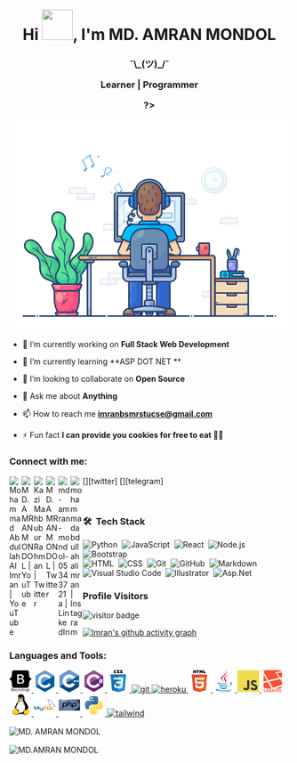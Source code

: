 <h1 align="center">Hi <img src="https://emojipedia-us.s3.amazonaws.com/source/noto-emoji-animations/344/waving-hand_1f44b.gif" height="55px" width="55px">, I'm MD. AMRAN MONDOL</h1>
<h3 align="center">¯\_(ツ)_/¯

 Learner | Programmer 

?></h3>
<p align="center"> <img src="dev-working.gif" alt="MahbubDev"/> </p>

- 🔭 I’m currently working on **Full Stack Web Development**

- 🌱 I’m currently learning **ASP DOT NET **

- 👯 I’m looking to collaborate on **Open Source**

- 💬 Ask me about **Anything**

- 📫 How to reach me **imranbsmrstucse@gmail.com**

- ⚡ Fun fact **I can provide you cookies for free to eat 🍪😂**

### Connect with me:


[<img align="left" alt="Mohammad Abdullah Al Imran | YouTube" width="22px" src="https://cdn-icons-png.flaticon.com/512/124/124010.png" />][facebook]
[<img align="left" alt="MD. AMRAN MONDOL | YouTube" width="22px" src="https://cdn.jsdelivr.net/npm/simple-icons@v3/icons/youtube.svg" />][youtube]
[<img align="left" alt="Kazi Mahbubur Rahman | Twitter" width="22px" src="https://cdn.jsdelivr.net/npm/simple-icons@v3/icons/twitter.svg" />][twitter]
[<img align="left" alt="MD. AMRAN MONDOL | Twitter" width="22px" src="https://cdn-icons-png.flaticon.com/512/906/906377.png" />][telegram]
[<img align="left" alt="md-amran-mondol-05343721a | LinkedIn" width="22px" src="https://cdn.jsdelivr.net/npm/simple-icons@v3/icons/linkedin.svg" />][linkedin]
[<img align="left" alt="mohammadabdullahalimran | Instagram" width="22px" src="https://cdn.jsdelivr.net/npm/simple-icons@v3/icons/instagram.svg" />][instagram]

<br />

### 🛠 &nbsp;Tech Stack

![Python](https://img.shields.io/badge/-Python-05122A?style=flat&logo=python)&nbsp;
![JavaScript](https://img.shields.io/badge/-JavaScript-05122A?style=flat&logo=javascript)&nbsp;
![React](https://img.shields.io/badge/-React-05122A?style=flat&logo=react)&nbsp;
![Node.js](https://img.shields.io/badge/-Node.js-05122A?style=flat&logo=node.js)&nbsp;
![Bootstrap](https://img.shields.io/badge/-Bootstrap-05122A?style=flat&logo=bootstrap&logoColor=563D7C)\
![HTML](https://img.shields.io/badge/-HTML-05122A?style=flat&logo=HTML5)&nbsp;
![CSS](https://img.shields.io/badge/-CSS-05122A?style=flat&logo=CSS3&logoColor=1572B6)&nbsp;
![Git](https://img.shields.io/badge/-Git-05122A?style=flat&logo=git)&nbsp;
![GitHub](https://img.shields.io/badge/-GitHub-05122A?style=flat&logo=github)&nbsp;
![Markdown](https://img.shields.io/badge/-Markdown-05122A?style=flat&logo=markdown)\
![Visual Studio Code](https://img.shields.io/badge/-Visual%20Studio%20Code-05122A?style=flat&logo=visual-studio-code&logoColor=007ACC)&nbsp;
![Illustrator](https://img.shields.io/badge/-Illustrator-05122A?style=flat&logo=adobe-illustrator)&nbsp;
![Asp.Net](https://img.shields.io/badge/Asp.Net-Asp.Net-yellowgreen)&nbsp;
<br />
### Profile Visitors 
![visitor badge](https://visitor-badge.glitch.me/badge?page_id=IMRAN-5740.visitor-badge&left_color=blue&right_color=yellow)
<br />

[![Imran's github activity graph](https://activity-graph.herokuapp.com/graph?username=IMRAN-5740&bg_color=ffffff&color=777777&line=ff5200&point=1adbce&area=true&hide_border=true)](https://github.com/IMRAN-5740/github-readme-activity-graph)


<h3 align="left">Languages and Tools:</h3>
<p align="left"> <a href="https://getbootstrap.com" target="_blank"> <img src="https://raw.githubusercontent.com/devicons/devicon/master/icons/bootstrap/bootstrap-plain-wordmark.svg" alt="bootstrap" width="40" height="40"/> </a> <a href="https://www.cprogramming.com/" target="_blank"> <img src="https://raw.githubusercontent.com/devicons/devicon/master/icons/c/c-original.svg" alt="c" width="40" height="40"/> </a> <a href="https://www.w3schools.com/cpp/" target="_blank"> <img src="https://raw.githubusercontent.com/devicons/devicon/master/icons/cplusplus/cplusplus-original.svg" alt="cplusplus" width="40" height="40"/> </a> <a href="https://www.w3schools.com/cs/" target="_blank"> <img src="https://raw.githubusercontent.com/devicons/devicon/master/icons/csharp/csharp-original.svg" alt="csharp" width="40" height="40"/> </a> <a href="https://www.w3schools.com/css/" target="_blank"> <img src="https://raw.githubusercontent.com/devicons/devicon/master/icons/css3/css3-original-wordmark.svg" alt="css3" width="40" height="40"/> </a> <a href="https://git-scm.com/" target="_blank"> <img src="https://www.vectorlogo.zone/logos/git-scm/git-scm-icon.svg" alt="git" width="40" height="40"/> </a> <a href="https://heroku.com" target="_blank"> <img src="https://www.vectorlogo.zone/logos/heroku/heroku-icon.svg" alt="heroku" width="40" height="40"/> </a> <a href="https://www.w3.org/html/" target="_blank"> <img src="https://raw.githubusercontent.com/devicons/devicon/master/icons/html5/html5-original-wordmark.svg" alt="html5" width="40" height="40"/> </a> <a href="https://www.java.com" target="_blank"> <img src="https://raw.githubusercontent.com/devicons/devicon/master/icons/java/java-original.svg" alt="java" width="40" height="40"/> </a> <a href="https://developer.mozilla.org/en-US/docs/Web/JavaScript" target="_blank"> <img src="https://raw.githubusercontent.com/devicons/devicon/master/icons/javascript/javascript-original.svg" alt="javascript" width="40" height="40"/> </a> <a href="https://laravel.com/" target="_blank"> <img src="https://raw.githubusercontent.com/devicons/devicon/master/icons/laravel/laravel-plain-wordmark.svg" alt="laravel" width="40" height="40"/> </a> <a href="https://www.linux.org/" target="_blank"> <img src="https://raw.githubusercontent.com/devicons/devicon/master/icons/linux/linux-original.svg" alt="linux" width="40" height="40"/> </a> <a href="https://www.mysql.com/" target="_blank"> <img src="https://raw.githubusercontent.com/devicons/devicon/master/icons/mysql/mysql-original-wordmark.svg" alt="mysql" width="40" height="40"/> </a> <a href="https://www.php.net" target="_blank"> <img src="https://raw.githubusercontent.com/devicons/devicon/master/icons/php/php-original.svg" alt="php" width="40" height="40"/> </a> <a href="https://www.python.org" target="_blank"> <img src="https://raw.githubusercontent.com/devicons/devicon/master/icons/python/python-original.svg" alt="python" width="40" height="40"/> </a> <a href="https://tailwindcss.com/" target="_blank"> <img src="https://www.vectorlogo.zone/logos/tailwindcss/tailwindcss-icon.svg" alt="tailwind" width="40" height="40"/> </a> </p>

<p><img width="494" align="center" src="https://github-readme-stats.vercel.app/api/top-langs?username=IMRAN-5740&show_icons=true&locale=en&layout=compact" alt="MD. AMRAN MONDOL" /></p>

<p><img align="center" src="https://github-readme-stats.vercel.app/api?username=IMRAN-5740&show_icons=true&locale=en" alt="MD.AMRAN MONDOL" /></p>

[facebook]: https://www.facebook.com/imran5740.cse.bsmrstu
[youtube]: https://youtube.com/@mdamranmondol1111
[instagram]: https://www.instagram.com/mohammadabdullahalimran
[linkedin]: https://www.linkedin.com/in/md-amran-mondol-05343721a/

